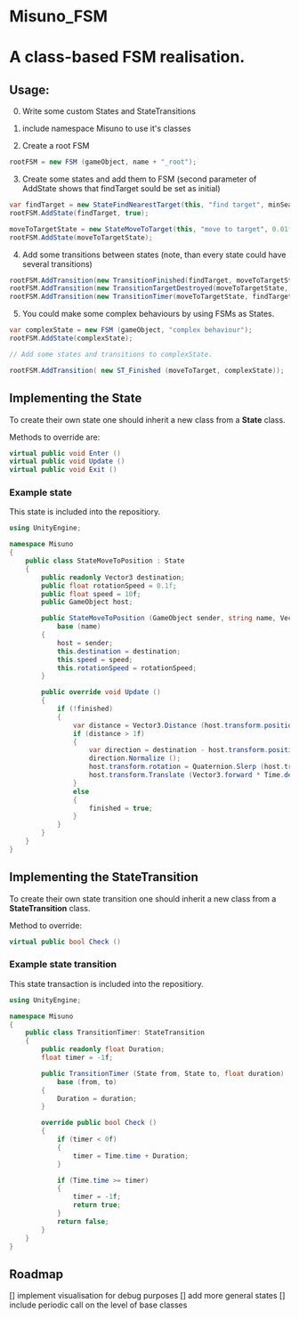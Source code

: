 # Misuno_FSM
# A class-based FSM realisation. 

## Usage:

0) Write some custom States and StateTransitions

1) include namespace Misuno to use it's classes

2) Create a root FSM
```csharp
rootFSM = new FSM (gameObject, name + "_root");
```
3) Create some states and add them to FSM (second parameter of AddState shows that findTarget sould be set as initial)
```csharp
var findTarget = new StateFindNearestTarget(this, "find target", minSearchRadius);
rootFSM.AddState(findTarget, true);

moveToTargetState = new StateMoveToTarget(this, "move to target", 0.01f, moveSpeed, rotationSpeed, acceleration);
rootFSM.AddState(moveToTargetState);
```
4) Add some transitions between states (note, than every state could have several transitions)
```csharp
rootFSM.AddTransition(new TransitionFinished(findTarget, moveToTargetState));
rootFSM.AddTransition(new TransitionTargetDestroyed(moveToTargetState, findTarget, this));
rootFSM.AddTransition(new TransitionTimer(moveToTargetState, findTarget, 15f));
```
5) You could make some complex behaviours by using FSMs as States. 
```csharp
var complexState = new FSM (gameObject, "complex behaviour");
rootFSM.AddState(complexState);

// Add some states and transitions to complexState.

rootFSM.AddTransition( new ST_Finished (moveToTarget, complexState));
```

## Implementing the State

To create their own state one should inherit a new class from a **State** class. 

Methods to override are:
```csharp
virtual public void Enter ()
virtual public void Update ()
virtual public void Exit ()
```

### Example state

This state is included into the repositiory.

```csharp
using UnityEngine;

namespace Misuno
{
    public class StateMoveToPosition : State
    {
        public readonly Vector3 destination;
        public float rotationSpeed = 0.1f;
        public float speed = 10f;
        public GameObject host;

        public StateMoveToPosition (GameObject sender, string name, Vector3 destination, float speed = 10f, float rotationSpeed = 0.1f) :
            base (name)
        {
            host = sender;
            this.destination = destination;
            this.speed = speed;
            this.rotationSpeed = rotationSpeed;
        }

        public override void Update ()
        {
            if (!finished)
            {
                var distance = Vector3.Distance (host.transform.position, destination);
                if (distance > 1f)
                {
                    var direction = destination - host.transform.position;
                    direction.Normalize ();
                    host.transform.rotation = Quaternion.Slerp (host.transform.rotation, Quaternion.LookRotation (direction), rotationSpeed);
                    host.transform.Translate (Vector3.forward * Time.deltaTime * speed);
                }
                else
                {
                    finished = true;
                }
            }
        }
    }
}

```

## Implementing the StateTransition

To create their own state transition one should inherit a new class from a **StateTransition** class. 

Method to override:

```csharp
virtual public bool Check ()
```

### Example state transition

This state transaction is included into the repositiory.

```csharp
using UnityEngine;

namespace Misuno
{
    public class TransitionTimer: StateTransition
    {
        public readonly float Duration;
        float timer = -1f;

        public TransitionTimer (State from, State to, float duration) :
            base (from, to)
        { 
            Duration = duration;
        }

        override public bool Check ()
        {
            if (timer < 0f)
            {
                timer = Time.time + Duration;
            }

            if (Time.time >= timer)
            {
                timer = -1f;
                return true;
            }
            return false;
        }
    }
}
```

## Roadmap
[] implement visualisation for debug purposes
[] add more general states
[] include periodic call on the level of base classes

